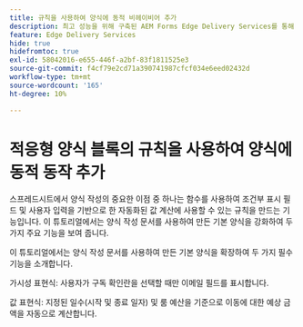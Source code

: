 ```yaml
---
title: 규칙을 사용하여 양식에 동적 비헤이비어 추가
description: 최고 성능을 위해 구축된 AEM Forms Edge Delivery Services를 통해 향후 간소화된 데이터 수집 및 사용자 참여를 구상할 수 있습니다. 규칙을 사용하여 양식에 동적 비헤이비어 추가
feature: Edge Delivery Services
hide: true
hidefromtoc: true
exl-id: 58042016-e655-446f-a2bf-83f1811525e3
source-git-commit: f4cf79e2cd71a390741987cfcf034e6eed02432d
workflow-type: tm+mt
source-wordcount: '165'
ht-degree: 10%

---
```


# 적응형 양식 블록의 규칙을 사용하여 양식에 동적 동작 추가

스프레드시트에서 양식 작성의 중요한 이점 중 하나는 함수를 사용하여 조건부 표시 필드 및 사용자 입력을 기반으로 한 자동화된 값 계산에 사용할 수 있는 규칙을 만드는 기능입니다. 이 튜토리얼에서는 양식 작성 문서를 사용하여 만든 기본 양식을 강화하여 두 가지 주요 기능을 보여 줍니다.

이 튜토리얼에서는 양식 작성 문서를 사용하여 만든 기본 양식을 확장하여 두 가지 필수 기능을 소개합니다.

가시성 표현식: 사용자가 구독 확인란을 선택할 때만 이메일 필드를 표시합니다.

값 표현식: 지정된 일수(시작 및 종료 일자) 및 룸 예산을 기준으로 이동에 대한 예상 금액을 자동으로 계산합니다.



